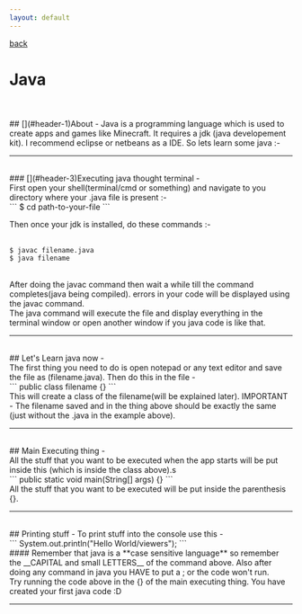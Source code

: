 ```yaml
---
layout: default
---
```


[back](./)
<br />

# [](#header-1)Java
<br />
<br />
## [](#header-1)About -
Java is a programming language which is used to create apps and games like Minecraft. It requires a jdk (java developement kit). I recommend eclipse or netbeans as a IDE. So lets learn some java :-
<br />
<hr />
<br />
### [](#header-3)Executing java thought terminal -
<br />
First open your shell(terminal/cmd or something) and navigate to you directory where your .java file is present :-
<br />
```
$ cd path-to-your-file
```
<br />

Then once your jdk is installed, do these commands :-
<br />
<br />
```
$ javac filename.java
$ java filename
```
<br />
After doing the javac command then wait a while till the command completes(java being compiled). errors in your code will be displayed using the javac command.
<br />
The java command will execute the file and display everything in the terminal window or open another window if you java code is like that.
<br />
<hr />
<br />
## Let's Learn java now -
<br />
The first thing you need to do is open notepad or any text editor and save the file as (filename.java). Then do this in the file -
<br />
```
public class filename {}
```
<br />
This will create a class of the filename(will be explained later).
IMPORTANT - The filename saved and in the thing above should be exactly the same (just without the .java in the example above).
<br />
<hr />
<br />
## Main Executing thing -
<br />
All the stuff that you want to be executed when the app starts will be put inside this (which is inside the class above).s
<br />
```
public static void main(String[] args) {}
```
<br />
All the stuff that you want to be executed will be put inside the parenthesis {}.
<br />
<hr />
<br />
## Printing stuff -
To print stuff into the console use this -
<br />
```
System.out.println("Hello World/viewers");
```
<br />
#### Remember that java is a **case sensitive language** so remember the __CAPITAL and small LETTERS__ of the command above. Also after doing any command in java you HAVE to put a ; or the code won't run.
<br />
Try running the code above in the {} of the main executing thing. You have created your first java code :D
<br />
<hr />
<br />
